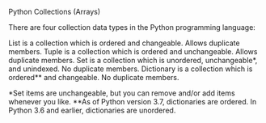 Python Collections (Arrays)

There are four collection data types in the Python programming language:

List is a collection which is ordered and changeable. Allows duplicate members.
Tuple is a collection which is ordered and unchangeable. Allows duplicate members.
Set is a collection which is unordered, unchangeable*, and unindexed. No duplicate members.
Dictionary is a collection which is ordered** and changeable. No duplicate members.

*Set items are unchangeable, but you can remove and/or add items whenever you like.
**As of Python version 3.7, dictionaries are ordered. In Python 3.6 and earlier, dictionaries are unordered.

